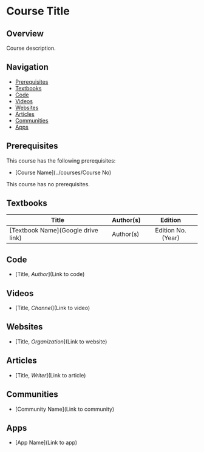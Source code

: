 # Course Title

## Overview

Course description.

## Navigation

*   [Prerequisites](#prerequisites)
*   [Textbooks](#textbooks)
*   [Code](#code)
*   [Videos](#videos)
*   [Websites](#websites)
*   [Articles](#articles)
*   [Communities](#communities)
*   [Apps](#apps)

## Prerequisites

This course has the following prerequisites:

* [Course Name](../courses/Course No)

This course has no prerequisites.

## Textbooks

| Title | Author(s) | Edition |
| -------------|-------------|:-----:|
| [Textbook Name](Google drive link) | Author(s) | Edition No. (Year) |

## Code

*   [Title, *Author*](Link to code)

## Videos

*   [Title, *Channel*](Link to video)

## Websites

*   [Title, *Organization*](Link to website)

## Articles

*   [Title, *Writer*](Link to article)

## Communities

*   [Community Name](Link to community)

## Apps

*   [App Name](Link to app)
